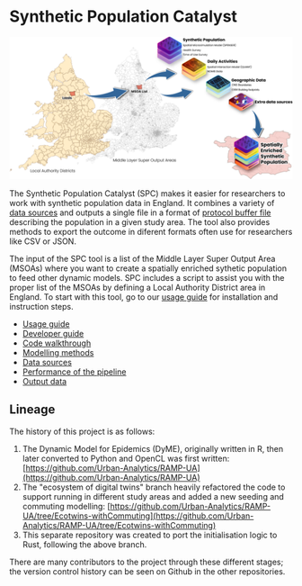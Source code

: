 # Synthetic Population Catalyst

![SPC Schema](docs/img/UK_LAD.png)

The Synthetic Population Catalyst (SPC) makes it easier for researchers to work
with synthetic population data in England. It combines a variety of [data
sources](docs/data_sources.md) and outputs a single file in a format of
[protocol buffer
file](https://github.com/dabreegster/spc/blob/main/synthpop.proto) describing
the population in a given study area. The tool also provides methods to export
the outcome in diferent formats often use for researchers like CSV or JSON.

The input of the SPC tool is a list of the Middle Layer Super Output Area
(MSOAs) where you want to create a spatially enriched sythetic population to
feed other dynamic models. SPC includes a script to assist you with the proper
list of the MSOAs by defining a Local Authority District area in England. To
start with this tool, go to our [usage guide](docs/usage_guide.md) for
installation and instruction steps.

- [Usage guide](docs/usage_guide.md)
- [Developer guide](docs/developer_guide.md)
- [Code walkthrough](docs/code_walkthrough.md)
- [Modelling methods](docs/modelling_methods.md)
- [Data sources](docs/data_sources.md)
- [Performance of the pipeline](docs/performance.md)
- [Output data](docs/outputs.md)

## Lineage

The history of this project is as follows:

1. The Dynamic Model for Epidemics (DyME), originally written in R, then later converted to Python and OpenCL was first written:
   [https://github.com/Urban-Analytics/RAMP-UA](https://github.com/Urban-Analytics/RAMP-UA)
2. The "ecosystem of digital twins" branch heavily refactored the code to
   support running in different study areas and added a new seeding and commuting modelling:
   [https://github.com/Urban-Analytics/RAMP-UA/tree/Ecotwins-withCommuting](https://github.com/Urban-Analytics/RAMP-UA/tree/Ecotwins-withCommuting)
3. This separate repository was created to port the initialisation logic to
   Rust, following the above branch.

There are many contributors to the project through these different stages; the
version control history can be seen on Github in the other repositories.
